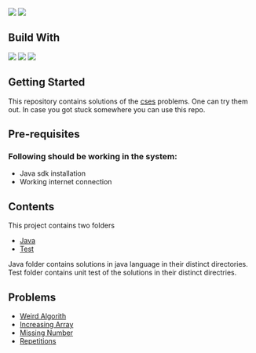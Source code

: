 ![](https://img.shields.io/github/languages/count/PawanRoy1997/CSES-Solutions)
![](https://img.shields.io/github/workflow/status/PawanRoy1997/CSES-Solutions/Testing)

## Build With
![](https://img.shields.io/badge/Lang-Java-informational?style=flat&logo=java&logoColor=white)
![](https://img.shields.io/badge/Build_Tool-Gradle-informational?style=flat&logo=gradle&logoColor=white)
![](https://img.shields.io/badge/Testing-JUnit-informational?style=flat&logo=junit5&logoColor=white)

## Getting Started
This repository contains solutions of the [cses](https://cses.fi) problems. One can try them out.
In case you got stuck somewhere you can use this repo.

## Pre-requisites
### Following should be working in the system:

- Java sdk installation
- Working internet connection

## Contents
This project contains two folders 
- [Java](/src/main/java)
- [Test](/src/test/java)

Java folder contains solutions in java language in their distinct directories.
Test folder contains unit test of the solutions in their distinct directries.

## Problems
- [Weird Algorith](/Problems/WeirdAlgorithm.md)
- [Increasing Array](/Problems/IncreasingArray.md)
- [Missing Number](/Problems/MissingNumber.md)
- [Repetitions](/Problems/Repetitions.md)